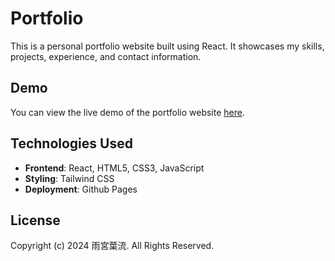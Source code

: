 # Portfolio

This is a personal portfolio website built using React. It showcases my skills, projects, experience, and contact information.

## Demo

You can view the live demo of the portfolio website [here](https://amemiya-h.github.io/portfolio/).

## Technologies Used

- **Frontend**: React, HTML5, CSS3, JavaScript
- **Styling**: Tailwind CSS
- **Deployment**: Github Pages

## License

Copyright (c) 2024 雨宮葉流. All Rights Reserved.